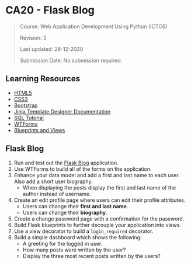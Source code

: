 # CA20 - Flask Blog

> Course: Web Application Development Using Python (ICTC6)
> 
> Revision: 3
> 
> Last updated: 28-12-2020
> 
> Submission Date: No submission required.

## Learning Resources

* [HTML5](https://www.w3schools.com/html/default.asp)
* [CSS3](https://www.w3schools.com/css/default.asp)
* [Bootstrap](https://getbootstrap.com/docs/5.0/getting-started/introduction/)
* [Jinja Template Designer Documentation](https://jinja.pocoo.org/docs/templates/#synopsis)
* [SQL Tutorial](https://www.w3schools.com/sql/)
* [WTForms](https://wtforms.readthedocs.io/en/2.3.x/)
* [Blueprints and Views](https://flask.palletsprojects.com/en/1.1.x/tutorial/views/)


## Flask Blog

1. Run and test out the [Flask Blog](../flask-blog/) application.
2. Use WTForms to build all of the forms on the application.
3. Enhance your data model and add a first and last name to each user. Also add a short user biography.
   * When displaying the posts display the first and last name of the author instead of username.
4. Create an edit profile page where users can edit their profile attributes.
   * Users can change their **first and last name**.
   * Users can change their **biography**.
5. Create a change password page with a confirmation for the password.
6. Build Flask blueprints to further decouple your application into views.
7. Use a view decorator to build a `login_required` decorator.
8. Build a simple dashboard which shows the following:
   * A greeting for the logged in user.
   * How many posts were written by the user?
   * Display the three most recent posts written by the users?